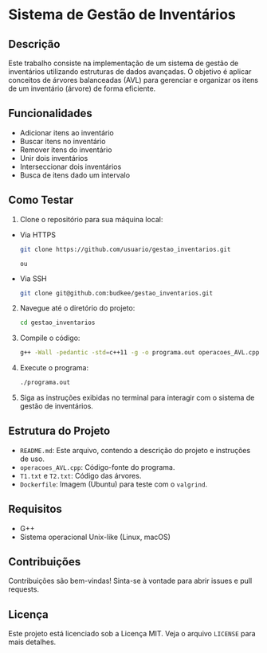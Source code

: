 # Sistema de Gestão de Inventários
## Descrição
Este trabalho consiste na implementação de um sistema de gestão de inventários utilizando estruturas de dados avançadas. O objetivo é aplicar conceitos de árvores balanceadas (AVL) para gerenciar e organizar os itens de um inventário (árvore) de forma eficiente.

## Funcionalidades
- Adicionar itens ao inventário
- Buscar itens no inventário
- Remover itens do inventário
- Unir dois inventários
- Interseccionar dois inventários
- Busca de itens dado um intervalo

## Como Testar
1. Clone o repositório para sua máquina local:

- Via HTTPS

    ```sh
    git clone https://github.com/usuario/gestao_inventarios.git
    ```
    `ou`

- Via SSH

    ```sh
    git clone git@github.com:budkee/gestao_inventarios.git
    ```

2. Navegue até o diretório do projeto:
   
    ```sh
    cd gestao_inventarios
    ```

3. Compile o código:
    ```sh
    g++ -Wall -pedantic -std=c++11 -g -o programa.out operacoes_AVL.cpp
    ```
4. Execute o programa:
    ```sh
    ./programa.out
    ```
5. Siga as instruções exibidas no terminal para interagir com o sistema de gestão de inventários.

## Estrutura do Projeto

- `README.md`: Este arquivo, contendo a descrição do projeto e instruções de uso.
- `operacoes_AVL.cpp`: Código-fonte do programa.
- `T1.txt` e `T2.txt`: Código das árvores.
- `Dockerfile`: Imagem (Ubuntu) para teste com o `valgrind`.

## Requisitos

- G++
- Sistema operacional Unix-like (Linux, macOS)

## Contribuições
Contribuições são bem-vindas! Sinta-se à vontade para abrir issues e pull requests.

## Licença
Este projeto está licenciado sob a Licença MIT. Veja o arquivo `LICENSE` para mais detalhes.

